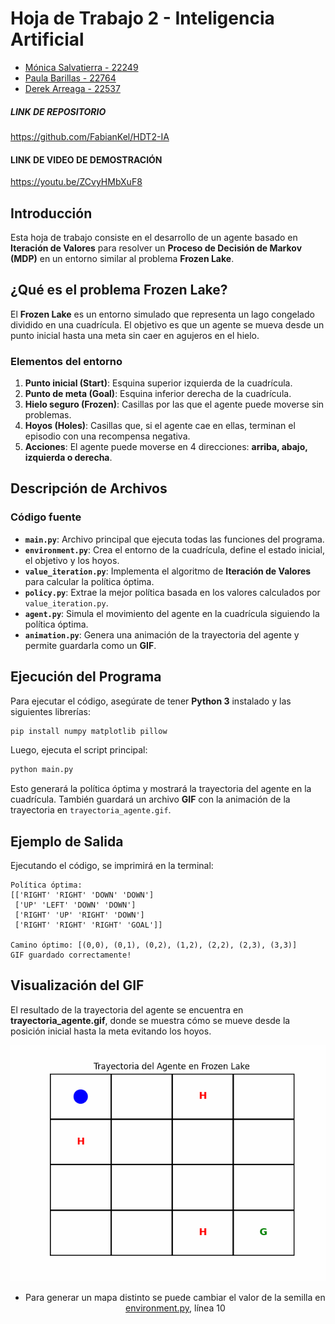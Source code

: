 # **Hoja de Trabajo 2 - Inteligencia Artificial**

- [Mónica Salvatierra - 22249](https://github.com/alee2602)
- [Paula Barillas - 22764](https://github.com/paulabaal12)
- [Derek Arreaga - 22537](https://github.com/FabianKel)


#####  LINK DE REPOSITORIO
https://github.com/FabianKel/HDT2-IA

#### LINK DE VIDEO DE DEMOSTRACIÓN
https://youtu.be/ZCvyHMbXuF8

## Introducción
Esta hoja de trabajo consiste en el desarrollo de un agente basado en **Iteración de Valores** para resolver un **Proceso de Decisión de Markov (MDP)** en un entorno similar al problema **Frozen Lake**.

## **¿Qué es el problema Frozen Lake?**
El **Frozen Lake** es un entorno simulado que representa un lago congelado dividido en una cuadrícula. El objetivo es que un agente se mueva desde un punto inicial hasta una meta sin caer en agujeros en el hielo.

### **Elementos del entorno**
1. **Punto inicial (Start)**: Esquina superior izquierda de la cuadrícula.
2. **Punto de meta (Goal)**: Esquina inferior derecha de la cuadrícula.
3. **Hielo seguro (Frozen)**: Casillas por las que el agente puede moverse sin problemas.
4. **Hoyos (Holes)**: Casillas que, si el agente cae en ellas, terminan el episodio con una recompensa negativa.
5. **Acciones**: El agente puede moverse en 4 direcciones: **arriba, abajo, izquierda o derecha**.

## **Descripción de Archivos**
### **Código fuente**
- **`main.py`**: Archivo principal que ejecuta todas las funciones del programa.
- **`environment.py`**: Crea el entorno de la cuadrícula, define el estado inicial, el objetivo y los hoyos.
- **`value_iteration.py`**: Implementa el algoritmo de **Iteración de Valores** para calcular la política óptima.
- **`policy.py`**: Extrae la mejor política basada en los valores calculados por `value_iteration.py`.
- **`agent.py`**: Simula el movimiento del agente en la cuadrícula siguiendo la política óptima.
- **`animation.py`**: Genera una animación de la trayectoria del agente y permite guardarla como un **GIF**.

## **Ejecución del Programa**
Para ejecutar el código, asegúrate de tener **Python 3** instalado y las siguientes librerías:

```bash
pip install numpy matplotlib pillow
```

Luego, ejecuta el script principal:

```bash
python main.py
```

Esto generará la política óptima y mostrará la trayectoria del agente en la cuadrícula. También guardará un archivo **GIF** con la animación de la trayectoria en `trayectoria_agente.gif`.

## **Ejemplo de Salida**
Ejecutando el código, se imprimirá en la terminal:

```
Política óptima:
[['RIGHT' 'RIGHT' 'DOWN' 'DOWN']
 ['UP' 'LEFT' 'DOWN' 'DOWN']
 ['RIGHT' 'UP' 'RIGHT' 'DOWN']
 ['RIGHT' 'RIGHT' 'RIGHT' 'GOAL']]

Camino óptimo: [(0,0), (0,1), (0,2), (1,2), (2,2), (2,3), (3,3)]
GIF guardado correctamente!
```

## **Visualización del GIF**
El resultado de la trayectoria del agente se encuentra en **trayectoria_agente.gif**, donde se muestra cómo se mueve desde la posición inicial hasta la meta evitando los hoyos.

<center>

![Trayectoria del Agente](trayectoria_agente.gif)

- Para generar un mapa distinto se puede cambiar el valor de la semilla en [environment.py](/enviroment.py), línea 10
</center>